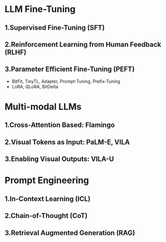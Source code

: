# LLM Fine-Tuning
## 1.Supervised Fine-Tuning (SFT)
## 2.Reinforcement Learning from Human Feedback (RLHF)
## 3.Parameter Efficient Fine-Tuning (PEFT)
 - BitFit, TinyTL, Adapter, Prompt-Tuning, Prefix-Tuning
 - LoRA, QLoRA, BitDelta

# Multi-modal LLMs
## 1.Cross-Attention Based: Flamingo
## 2.Visual Tokens as Input: PaLM-E, VILA
## 3.Enabling Visual Outputs: VILA-U

# Prompt Engineering
## 1.In-Context Learning (ICL)
## 2.Chain-of-Thought (CoT)
## 3.Retrieval Augmented Generation (RAG)
